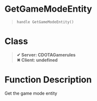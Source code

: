 # GetGameModeEntity
> `handle GetGameModeEntity()`
# Class
> __✔ Server: CDOTAGamerules__  
> __✖ Client: undefined__  
# Function Description
Get the game mode entity

